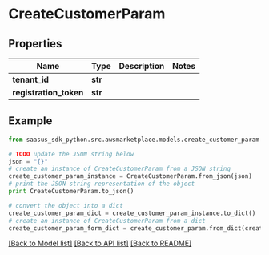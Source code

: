 # CreateCustomerParam


## Properties
Name | Type | Description | Notes
------------ | ------------- | ------------- | -------------
**tenant_id** | **str** |  | 
**registration_token** | **str** |  | 

## Example

```python
from saasus_sdk_python.src.awsmarketplace.models.create_customer_param import CreateCustomerParam

# TODO update the JSON string below
json = "{}"
# create an instance of CreateCustomerParam from a JSON string
create_customer_param_instance = CreateCustomerParam.from_json(json)
# print the JSON string representation of the object
print CreateCustomerParam.to_json()

# convert the object into a dict
create_customer_param_dict = create_customer_param_instance.to_dict()
# create an instance of CreateCustomerParam from a dict
create_customer_param_form_dict = create_customer_param.from_dict(create_customer_param_dict)
```
[[Back to Model list]](../README.md#documentation-for-models) [[Back to API list]](../README.md#documentation-for-api-endpoints) [[Back to README]](../README.md)


